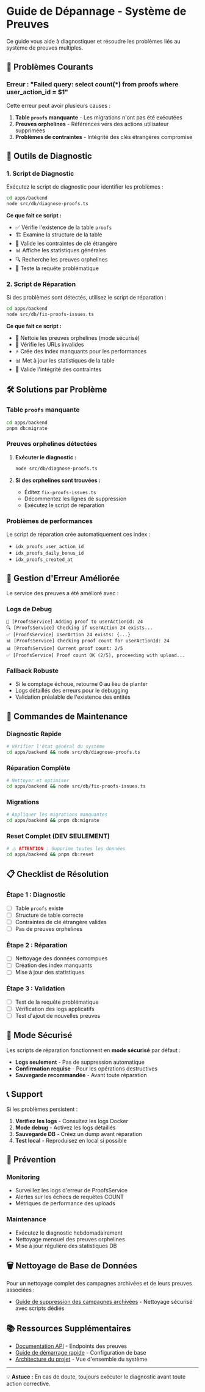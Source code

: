 # Guide de Dépannage - Système de Preuves

Ce guide vous aide à diagnostiquer et résoudre les problèmes liés au système de preuves multiples.

## 🚨 Problèmes Courants

### Erreur : "Failed query: select count(\*) from proofs where user_action_id = $1"

Cette erreur peut avoir plusieurs causes :

1. **Table `proofs` manquante** - Les migrations n'ont pas été exécutées
2. **Preuves orphelines** - Références vers des actions utilisateur supprimées
3. **Problèmes de contraintes** - Intégrité des clés étrangères compromise

## 🔧 Outils de Diagnostic

### 1. Script de Diagnostic

Exécutez le script de diagnostic pour identifier les problèmes :

```bash
cd apps/backend
node src/db/diagnose-proofs.ts
```

**Ce que fait ce script :**

- ✅ Vérifie l'existence de la table `proofs`
- 🏗️ Examine la structure de la table
- 🔗 Valide les contraintes de clé étrangère
- 📊 Affiche les statistiques générales
- 🔍 Recherche les preuves orphelines
- 🧪 Teste la requête problématique

### 2. Script de Réparation

Si des problèmes sont détectés, utilisez le script de réparation :

```bash
cd apps/backend
node src/db/fix-proofs-issues.ts
```

**Ce que fait ce script :**

- 🧹 Nettoie les preuves orphelines (mode sécurisé)
- 🔗 Vérifie les URLs invalides
- ⚡ Crée des index manquants pour les performances
- 📊 Met à jour les statistiques de la table
- 🔗 Valide l'intégrité des contraintes

## 🛠️ Solutions par Problème

### Table `proofs` manquante

```bash
cd apps/backend
pnpm db:migrate
```

### Preuves orphelines détectées

1. **Exécuter le diagnostic :**

   ```bash
   node src/db/diagnose-proofs.ts
   ```

2. **Si des orphelines sont trouvées :**
   - Éditez `fix-proofs-issues.ts`
   - Décommentez les lignes de suppression
   - Exécutez le script de réparation

### Problèmes de performances

Le script de réparation crée automatiquement ces index :

- `idx_proofs_user_action_id`
- `idx_proofs_daily_bonus_id`
- `idx_proofs_created_at`

## 🔄 Gestion d'Erreur Améliorée

Le service des preuves a été amélioré avec :

### Logs de Debug

```
🎯 [ProofsService] Adding proof to userActionId: 24
🔍 [ProofsService] Checking if userAction 24 exists...
✅ [ProofsService] UserAction 24 exists: {...}
📊 [ProofsService] Checking proof count for userActionId: 24
📊 [ProofsService] Current proof count: 2/5
✅ [ProofsService] Proof count OK (2/5), proceeding with upload...
```

### Fallback Robuste

- Si le comptage échoue, retourne 0 au lieu de planter
- Logs détaillés des erreurs pour le debugging
- Validation préalable de l'existence des entités

## 🚀 Commandes de Maintenance

### Diagnostic Rapide

```bash
# Vérifier l'état général du système
cd apps/backend && node src/db/diagnose-proofs.ts
```

### Réparation Complète

```bash
# Nettoyer et optimiser
cd apps/backend && node src/db/fix-proofs-issues.ts
```

### Migrations

```bash
# Appliquer les migrations manquantes
cd apps/backend && pnpm db:migrate
```

### Reset Complet (DEV SEULEMENT)

```bash
# ⚠️ ATTENTION : Supprime toutes les données
cd apps/backend && pnpm db:reset
```

## 📋 Checklist de Résolution

### Étape 1 : Diagnostic

- [ ] Table `proofs` existe
- [ ] Structure de table correcte
- [ ] Contraintes de clé étrangère valides
- [ ] Pas de preuves orphelines

### Étape 2 : Réparation

- [ ] Nettoyage des données corrompues
- [ ] Création des index manquants
- [ ] Mise à jour des statistiques

### Étape 3 : Validation

- [ ] Test de la requête problématique
- [ ] Vérification des logs applicatifs
- [ ] Test d'ajout de nouvelles preuves

## 🔐 Mode Sécurisé

Les scripts de réparation fonctionnent en **mode sécurisé** par défaut :

- **Logs seulement** - Pas de suppression automatique
- **Confirmation requise** - Pour les opérations destructives
- **Sauvegarde recommandée** - Avant toute réparation

## 📞 Support

Si les problèmes persistent :

1. **Vérifiez les logs** - Consultez les logs Docker
2. **Mode debug** - Activez les logs détaillés
3. **Sauvegarde DB** - Créez un dump avant réparation
4. **Test local** - Reproduisez en local si possible

## 🎯 Prévention

### Monitoring

- Surveillez les logs d'erreur de ProofsService
- Alertes sur les échecs de requêtes COUNT
- Métriques de performance des uploads

### Maintenance

- Exécutez le diagnostic hebdomadairement
- Nettoyage mensuel des preuves orphelines
- Mise à jour régulière des statistiques DB

## 🗑️ Nettoyage de Base de Données

Pour un nettoyage complet des campagnes archivées et de leurs preuves associées :

- [Guide de suppression des campagnes archivées](ARCHIVED_CAMPAIGNS_CLEANUP_GUIDE.md) - Nettoyage sécurisé avec scripts dédiés

## 📚 Ressources Supplémentaires

- [Documentation API](docs/API_DOCUMENTATION.md) - Endpoints des preuves
- [Guide de démarrage rapide](QUICK_START.md) - Configuration de base
- [Architecture du projet](docs/MVP_PLAN.md) - Vue d'ensemble du système

---

💡 **Astuce :** En cas de doute, toujours exécuter le diagnostic avant toute action corrective.
